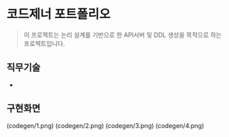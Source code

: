 # 코드제너 포트폴리오
> 이 프로젝트는 논리 설계를 기반으로 한 API서버 및 DDL 생성을 목적으로 하는 프로젝트입니다.

## 직무기술
> 
-

## 구현화면
(codegen/1.png)
(codegen/2.png)
(codegen/3.png)
(codegen/4.png)
